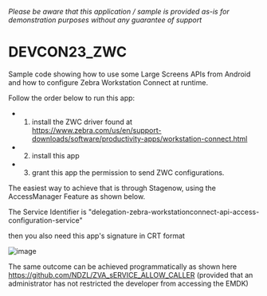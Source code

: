 *Please be aware that this application / sample is provided as-is for demonstration purposes without any guarantee of support*

# DEVCON23_ZWC
Sample code showing how to use some Large Screens APIs from Android and how to configure Zebra Workstation Connect at runtime.

Follow the order below to run this app:

- 1. install the ZWC driver found at https://www.zebra.com/us/en/support-downloads/software/productivity-apps/workstation-connect.html

- 2. install this app

- 3. grant this app the permission to send ZWC configurations.

The easiest way to achieve that is through Stagenow, using the AccessManager Feature as shown below.

The Service Identifier is
"delegation-zebra-workstationconnect-api-access-configuration-service"

then you also need this app's signature in CRT format

![image](https://github.com/NDZL/DEVCON23_ZWC/assets/11386676/1ac53aef-c612-4a0e-8eae-82c82ae96262)

The same outcome can be achieved programmatically as shown here https://github.com/NDZL/ZVA_sERVICE_ALLOW_CALLER (provided that an administrator has not 
restricted the developer from accessing the EMDK)
